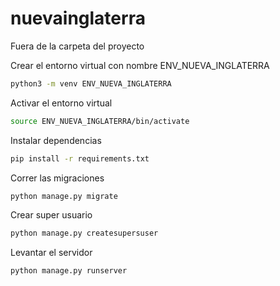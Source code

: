 # nuevainglaterra
Fuera de la carpeta del proyecto

Crear el entorno virtual con nombre ENV_NUEVA_INGLATERRA
```bash
python3 -m venv ENV_NUEVA_INGLATERRA
```

Activar el entorno virtual
```bash
source ENV_NUEVA_INGLATERRA/bin/activate
```
Instalar dependencias
```bash
pip install -r requirements.txt
```

Correr las migraciones
```bash
python manage.py migrate
```

Crear super usuario
```bash
python manage.py createsupersuser
```

Levantar el servidor
```bash
python manage.py runserver
```

